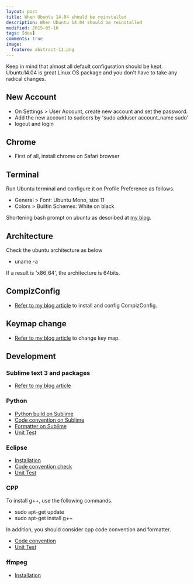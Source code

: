```yaml
---
layout: post
title: When Ubuntu 14.04 should be reinstalled
description: When Ubuntu 14.04 should be reinstalled
modified: 2015-05-16
tags: [dev]
comments: true
image:
  feature: abstract-11.png
---
```

Keep in mind that almost all default configuration should be kept. Ubuntu14.04 is great Linux OS package and you don't have to take any radical changes.

## New Account

- On Settings > User Account, create new account and set the password.
- Add the new account to sudoers by 'sudo adduser account_name sudo'
- logout and login

## Chrome

- First of all, install chrome on Safari browser
 
## Terminal 

Run Ubuntu terminal and configure it on Profile Preference as follows.

- General > Font: Ubuntu Mono, size 11
- Colors > Builtin Schemes: White on black

Shortening bash prompt on ubuntu as described at [my blog](http://hochulshin.com/ubuntu-shortening-bash-prompt/).

## Architecture

Check the ubuntu architecture as below

- uname -a

If a result is 'x86_64', the architecture is 64bits.

## CompizConfig

- [Refer to my blog article](http://hochulshin.com/tool-ubuntu-winsplit-effect/) to install and config CompizConfig.

## Keymap change

- [Refer to my blog article](http://hochulshin.com/tools-ubuntu-capslock/) to change key map.

## Development

### Sublime text 3 and packages

- [Refer to my blog article](http://hochulshin.com/sublime-text3/)

### Python

- [Python build on Sublime](http://hochulshin.com/sublime-run-python3/)
- [Code convention on Sublime](http://hochulshin.com/python-code-convention/)
- [Formatter on Sublime](http://hochulshin.com/sublime-python-automatic-formatter/)
- [Unit Test](http://hochulshin.com/unittest-cpp-java-python/)

### Eclipse

- [Installation](http://www.krizna.com/ubuntu/install-eclipse-ubuntu-14-04/)
- [Code convention check](http://hochulshin.com/java-coding-convention/)
- [Unit Test](http://hochulshin.com/unittest-cpp-java-python/)

### CPP

To install g++, use the following commands.

- sudo apt-get update
- sudo apt-get install g++

In addition, you should consider cpp code convention and formatter.

- [Code convention](http://hochulshin.com/cpp-code-convention/)
- [Unit Test](http://hochulshin.com/unittest-cpp-java-python/)

### ffmpeg

- [Installation](http://www.faqforge.com/linux/how-to-install-ffmpeg-on-ubuntu-14-04/)
